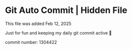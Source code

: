 # Git Auto Commit | Hidden File

This file was added Feb 12, 2025

Just for fun and keeping my daily git commit active 🤪

commit number: 1304422
